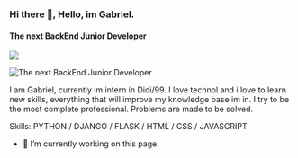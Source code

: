 ### Hi there 👋, Hello, im Gabriel.
#### The next BackEnd Junior Developer

<img src="https://media.licdn.com/dms/image/C4D03AQHkBuZJDt-BNw/profile-displayphoto-shrink_200_200/0/1642607338907?e=1691625600&v=beta&t=9ICpT6Bgj0HRR-oesfn1tQAU8JbYVwKMNOoIylbIcv8"/>

![The next BackEnd Junior Developer](https://media.licdn.com/dms/image/D4D16AQFpjukeY7kPBQ/profile-displaybackgroundimage-shrink_350_1400/0/1677639102777?e=1691625600&v=beta&t=U0FqMJ6DCF5kKNoJmcJtkTTToA2cq_ukEUgdEOC9GkM)

I am Gabriel, currently im intern in Didi/99. I love technol and i love to learn new skills, everything that will improve my knowledge base im in.  I try to be the most complete professional. Problems are made to be solved.

Skills: PYTHON / DJANGO / FLASK / HTML / CSS / JAVASCRIPT

- 🔭 I’m currently working on this page. 





